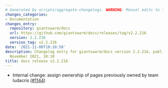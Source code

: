 ```yaml
---
# Generated by scripts/aggregate-changelogs. WARNING: Manual edits to this files will be overwritten.
changes_categories:
- Documentation
changes_entry:
  repository: giantswarm/docs
  url: https://github.com/giantswarm/docs/releases/tag/v2.2.216
  version: 2.2.216
  version_tag: v2.2.216
date: '2021-11-08T10:10:58'
description: Changelog entry for giantswarm/docs version 2.2.216, published on 08
  November 2021, 10:10
title: docs release v2.2.216
---
```


- Internal change: assign ownership of pages previously owned by team ludacris ([#1144](https://github.com/giantswarm/docs/pull/1144))
